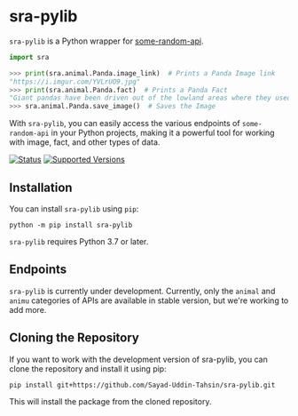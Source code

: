 # sra-pylib
`sra-pylib` is a Python wrapper for [some-random-api](https://some-random-api.ml).

```python
import sra

>>> print(sra.animal.Panda.image_link)  # Prints a Panda Image link
"https://i.imgur.com/YVLrUO9.jpg"
>>> print(sra.animal.Panda.fact)  # Prints a Panda Fact
"Giant pandas have been driven out of the lowland areas where they used to live and now are found only in the Chinese provinces of Sichuan, Gansu, and Shaanxi. The forests in these provinces are very damp and rainy. In one year, a forest may receive up to 50 inches of rain and snow."
>>> sra.animal.Panda.save_image()  # Saves the Image
```
With `sra-pylib`, you can easily access the various endpoints of `some-random-api` in your Python projects, making it a powerful tool for working with image, fact, and other types of data.

[![Status](https://img.shields.io/static/v1?label=Status&message=Stable&color=green)](https://pypi.org/project/sra-pylib) [![Supported Versions](https://img.shields.io/badge/3.7%20%7C%203.8%20%7C%203.9%20%7C%203.10%20%7C%203.11-3670A0?style=flat&logo=python&logoColor=ffdd54&label=Python)](https://python.org)

## Installation
You can install `sra-pylib` using `pip`:
```console
python -m pip install sra-pylib
```
`sra-pylib` requires Python 3.7 or later.

## Endpoints
`sra-pylib` is currently under development. Currently, only the `animal` and `animu` categories of APIs are available in stable version, but we're working to add more.

## Cloning the Repository
If you want to work with the development version of sra-pylib, you can clone the repository and install it using pip:
```console
pip install git+https://github.com/Sayad-Uddin-Tahsin/sra-pylib.git
```
This will install the package from the cloned repository.
